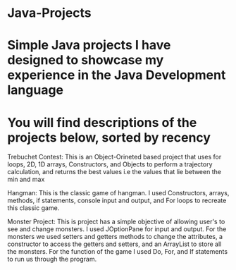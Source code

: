 # Java-Projects
# Simple Java projects I have designed to showcase my experience in the Java Development language
# You will find descriptions of the projects below, sorted by recency 

Trebuchet Contest: This is an Object-Orineted based project that uses for loops, 2D, 1D arrays, 
Constructors, and Objects to perform a trajectory calculation, and returns the best values i.e 
the values that lie between the min and max

Hangman: This is the classic game of hangman. I used Constructors, arrays, methods, if statements,
console input and output, and For loops to recreate this classic game. 

Monster Project: This is project has a simple objective of allowing user's to see and change monsters.
I used JOptionPane for input and output. For the monsters we used setters and getters methods to 
change the attributes, a constructor to access the getters and setters, and an ArrayList to store all
the monsters. For the function of the game I used Do, For, and If statements to run us through the program.
